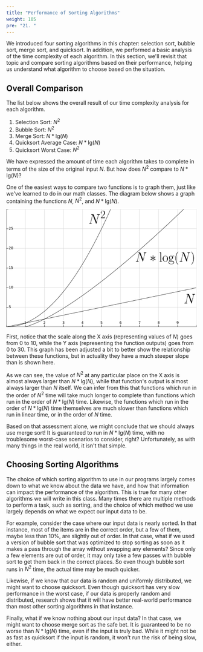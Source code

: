 ```yaml
---
title: "Performance of Sorting Algorithms"
weight: 105
pre: "21. "
---
```

We introduced four sorting algorithms in this chapter: selection sort, bubble sort, merge sort, and quicksort. In addition, we performed a basic analysis of the time complexity of each algorithm. In this section, we'll revisit that topic and compare sorting algorithms based on their performance, helping us understand what algorithm to choose based on the situation.

## Overall Comparison

The list below shows the overall result of our time complexity analysis for each algorithm.

1. Selection Sort: $N^2$
1. Bubble Sort: $N^2$
1. Merge Sort: $N * \text{lg}(N)$
1. Quicksort Average Case: $N * \text{lg}(N)$
1. Quicksort Worst Case: $N^2$

We have expressed the amount of time each algorithm takes to complete in terms of the size of the original input $N$. But how does $N^2$ compare to $N * \text{lg}(N)$? 

One of the easiest ways to compare two functions is to graph them, just like we've learned to do in our math classes. The diagram below shows a graph containing the functions $N$, $N^2$, and $N * \text{lg}(N)$.

![Graph 1](/images/7/7.21.graph.png)
 
First, notice that the scale along the X axis (representing values of $N$) goes from 0 to 10, while the Y axis (representing the function outputs) goes from 0 to 30. This graph has been adjusted a bit to better show the relationship between these functions, but in actuality they have a much steeper slope than is shown here.

As we can see, the value of $N^2$ at any particular place on the X axis is almost always larger than $N * \text{lg}(N)$, while that function's output is almost always larger than $N$ itself. We can infer from this that functions which run in the order of $N^2$ time will take much longer to complete than functions which run in the order of $N * \text{lg}(N)$ time. Likewise, the functions which run in the order of $N * \text{lg}(N)$ time themselves are much slower than functions which run in linear time, or in the order of $N$ time. 

Based on that assessment alone, we might conclude that we should always use merge sort! It is guaranteed to run in $N * \text{lg}(N)$ time, with no troublesome worst-case scenarios to consider, right? Unfortunately, as with many things in the real world, it isn't that simple. 

## Choosing Sorting Algorithms

The choice of which sorting algorithm to use in our programs largely comes down to what we know about the data we have, and how that information can impact the performance of the algorithm. This is true for many other algorithms we will write in this class. Many times there are multiple methods to perform a task, such as sorting, and the choice of which method we use largely depends on what we expect our input data to be.

For example, consider the case where our input data is nearly sorted. In that instance, most of the items are in the correct order, but a few of them, maybe less than $10\%$, are slightly out of order. In that case, what if we used a version of bubble sort that was optimized to stop sorting as soon as it makes a pass through the array without swapping any elements? Since only a few elements are out of order, it may only take a few passes with bubble sort to get them back in the correct places. So even though bubble sort runs in $N^2$ time, the actual time may be much quicker. 

Likewise, if we know that our data is random and uniformly distributed, we might want to choose quicksort. Even though quicksort has very slow performance in the worst case, if our data is properly random and distributed, research shows that it will have better real-world performance than most other sorting algorithms in that instance.

Finally, what if we know nothing about our input data? In that case, we might want to choose merge sort as the safe bet. It is guaranteed to be no worse than $N * \text{lg}(N)$ time, even if the input is truly bad. While it might not be as fast as quicksort if the input is random, it won't run the risk of being slow, either. 
